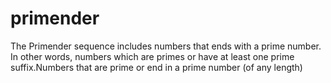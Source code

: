 # primender
 The Primender sequence includes numbers that ends with a prime number. In other words, numbers which are primes or have at least one prime suffix.Numbers that are prime or end in a prime number (of any length)
